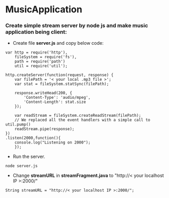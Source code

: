 # MusicApplication

### Create simple stream server by node js and make music application being client:

- Create file **server.js** and copy below code:
```
var http = require('http'),
    fileSystem = require('fs'),
    path = require('path')
    util = require('util');

http.createServer(function(request, response) {
    var filePath = '< your local .mp3 file >';
    var stat = fileSystem.statSync(filePath);
    
    response.writeHead(200, {
        'Content-Type': 'audio/mpeg',
        'Content-Length': stat.size
    });

    var readStream = fileSystem.createReadStream(filePath);
    // We replaced all the event handlers with a simple call to util.pump()
    readStream.pipe(response);
})
.listen(2000,function(){
	console.log("Listening on 2000");
    });
```    
- Run the server.
```
node server.js
```
- Change **streamURL** in **streamFragment.java** to "http://< your localhost IP >:2000/"
```
String streamURL = "http://< your localhost IP >:2000/";
```
